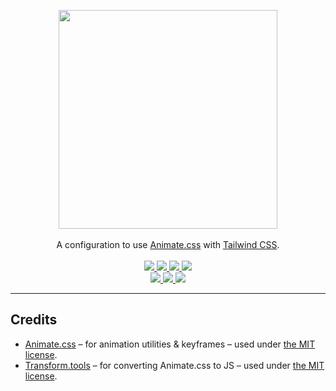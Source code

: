 <!-- markdownlint-disable MD013 MD041 -->
<p align="center">
  <a href="https://ikcb.org/animated-tailwindcss">
    <picture>
      <source media="(prefers-color-scheme: dark)" srcset="https://brc-dd.github.io/animated-tailwindcss/logo_dark.svg" />
      <img src="https://brc-dd.github.io/animated-tailwindcss/logo_light.svg" width="350" />
    </picture>
  </a>
  <br />
  <br />
  A configuration to use <a href="https://github.com/animate-css/animate.css">Animate.css</a> with
  <a href="https://github.com/tailwindlabs/tailwindcss">Tailwind CSS</a>.
  <br />
  <br />
  <a href="https://github.com/ikcb/animated-tailwindcss/actions/workflows/ci.yml">
    <img src="https://img.shields.io/github/actions/workflow/status/brc-dd/animated-tailwindcss/ci.yaml?branch=main&label=CI&logo=github&style=flat-square" />
  </a>
  <a href="https://npm.im/animated-tailwindcss">
    <img src="https://img.shields.io/npm/dm/animated-tailwindcss?logo=npm&style=flat-square" />
  </a>
  <a href="https://skypack.dev/view/animated-tailwindcss">
    <img src="https://img.shields.io/endpoint?url=https://gnsbjfpv4lik.runkit.sh?package=animated-tailwindcss" />
  </a>
  <a href="https://deps.dev/npm/animated-tailwindcss">
    <img src="https://img.shields.io/endpoint?url=https://ir741raqc767.runkit.sh?package=animated-tailwindcss" />
  </a>
  <br />
  <a href="https://github.com/animate-css/animate.css/releases/tag/v4.1.1">
    <img src="https://brc-dd.github.io/animated-tailwindcss/animate-css.svg" />
  </a>
  <a href="https://github.com/ikcb/animated-tailwindcss/blob/main/LICENSE">
    <img src="https://brc-dd.github.io/animated-tailwindcss/license.svg" />
  </a>
  <a href="https://conventionalcommits.org">
    <img src="https://brc-dd.github.io/animated-tailwindcss/commits.svg" />
  </a>
</p>

---

## Credits

- [Animate.css](https://github.com/animate-css/animate.css) &ndash; for
  animation utilities & keyframes &ndash; used under
  [the MIT license](https://cdn.jsdelivr.net/npm/animate.css@4.1.1/LICENSE).
- [Transform.tools](https://github.com/ritz078/transform) &ndash; for converting
  Animate.css to JS &ndash; used under
  [the MIT license](https://github.com/ritz078/transform/blob/master/LICENSE).
